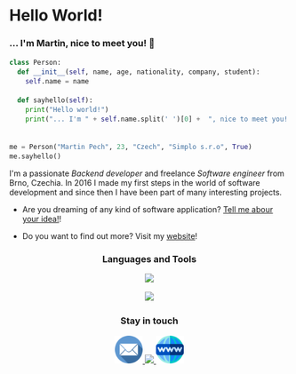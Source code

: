 # Hello World!

### ... I'm Martin, nice to meet you! 👀


```python
class Person:
  def __init__(self, name, age, nationality, company, student):
    self.name = name

  def sayhello(self):
    print("Hello world!")
    print("... I'm " + self.name.split(' ')[0] +  ", nice to meet you! 👀")


me = Person("Martin Pech", 23, "Czech", "Simplo s.r.o", True)
me.sayhello()
```
I'm a passionate _Backend developer_ and freelance _Software engineer_ from Brno, Czechia. In 2016 I made my first steps in the world of software development and since then I have been part of many interesting projects.

- Are you dreaming of any kind of software application? [Tell me abour your idea!](https://mpech.net/projectStarter)! 

- Do you want to find out more? Visit my [website](https://mpech.net/developer)!

<h3 align="center">Languages and Tools</h3>

<p align="center">
  <a href="https//mpech.net">
    <img src="https://skillicons.dev/icons?i=laravel,php,mysql,docker,sentry,bash,regex,vim,unity,blender,html,css,bootstrap,js,electron" />
  </a>
</p>

<p align="center">
  <a href="https//mpech.net">
    <img src="https://skillicons.dev/icons?i=py,cpp,cs,lua,java,powershell,visualstudio,git,github,figma,materialui,latex,mongodb" />
  </a>
</p>

<h3 align="center">Stay in touch</h3>


<p align="center">
  <a href="mailto:dev@mpech.net" target="_blank">
    <img src="https://github.com/martafonekVOLE/images/blob/main/email.png?raw=true" height="50px" />
  </a>
  
  <a href="https://www.linkedin.com/in/pechmar/" target="_blank">
    <img src="https://skillicons.dev/icons?i=linkedin" />
  </a>
    
  <a href="https://mpech.net" target="_blank">
    <img src="https://github.com/martafonekVOLE/images/blob/main/world-wide-web.png?raw=true", height="50px">
  </a>
</p>


<!---
martafonekVOLE/martafonekVOLE is a ✨ special ✨ repository because its `README.md` (this file) appears on your GitHub profile.
You can click the Preview link to take a look at your changes.
--->
